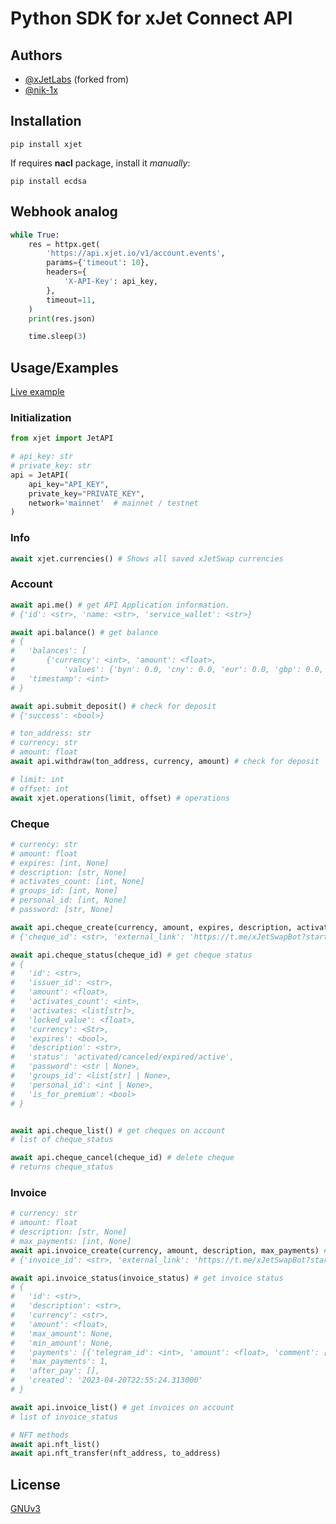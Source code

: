 # Python SDK for xJet Connect API

## Authors
- [@xJetLabs](https://github.com/xJetLabs) (forked from)
- [@nik-1x](https://www.github.com/nik-1x)
 
## Installation
```shell
pip install xjet
```
If requires <b>nacl</b> package, install it <i>manually</i>:
```shell
pip install ecdsa
```

## Webhook analog
```python
while True:
    res = httpx.get(
        'https://api.xjet.io/v1/account.events',
        params={'timeout': 10},
        headers={
            'X-API-Key': api_key,
        },
        timeout=11,
    )
    print(res.json)

    time.sleep(3)
```


## Usage/Examples  
[Live example](https://replit.com/@delpydoc/xJetAPI)

### Initialization
```python
from xjet import JetAPI

# api_key: str
# private_key: str
api = JetAPI(
    api_key="API_KEY",
    private_key="PRIVATE_KEY",
    network='mainnet'  # mainnet / testnet
)
```


### Info
```python
await xjet.currencies() # Shows all saved xJetSwap currencies
```


### Account
```python
await api.me() # get API Application information.
# {'id': <str>, 'name: <str>, 'service_wallet': <str>}

await api.balance() # get balance
# {
#   'balances': [
#       {'currency': <int>, 'amount': <float>, 
#           'values': {'byn': 0.0, 'cny': 0.0, 'eur': 0.0, 'gbp': 0.0, 'kzt': 0.0, 'rub': 0.0, 'uah': 0.0, 'usd': 0.0}}], 
#   'timestamp': <int>
# }

await api.submit_deposit() # check for deposit
# {'success': <bool>}

# ton_address: str
# currency: str
# amount: float
await api.withdraw(ton_address, currency, amount) # check for deposit

# limit: int
# offset: int
await xjet.operations(limit, offset) # operations
```

### Cheque
```python
# currency: str
# amount: float
# expires: [int, None]
# description: [str, None]
# activates_count: [int, None]
# groups_id: [int, None]
# personal_id: [int, None]
# password: [str, None]

await api.cheque_create(currency, amount, expires, description, activates_count, groups_id, personal_id, password) # create cheque
# {'cheque_id': <str>, 'external_link': 'https://t.me/xJetSwapBot?start=c_<cheque_id>'}

await api.cheque_status(cheque_id) # get cheque status
# {
#   'id': <str>, 
#   'issuer_id': <str>, 
#   'amount': <float>, 
#   'activates_count': <int>, 
#   'activates: <list[str]>, 
#   'locked_value': <float>, 
#   'currency': <Str>, 
#   'expires': <bool>, 
#   'description': <str>, 
#   'status': 'activated/canceled/expired/active', 
#   'password': <str | None>, 
#   'groups_id': <list[str] | None>, 
#   'personal_id': <int | None>, 
#   'is_for_premium': <bool>
# }


await api.cheque_list() # get cheques on account
# list of cheque_status

await api.cheque_cancel(cheque_id) # delete cheque
# returns cheque_status
```


### Invoice
```python
# currency: str
# amount: float
# description: [str, None]
# max_payments: [int, None]
await api.invoice_create(currency, amount, description, max_payments) # create invoice
# {'invoice_id': <str>, 'external_link': 'https://t.me/xJetSwapBot?start=inv_<cheque_id>'}

await api.invoice_status(invoice_status) # get invoice status
# {
#   'id': <str>, 
#   'description': <str>, 
#   'currency': <str>, 
#   'amount': <float>, 
#   'max_amount': None, 
#   'min_amount': None, 
#   'payments': [{'telegram_id': <int>, 'amount': <float>, 'comment': [str | None}, ... ], 
#   'max_payments': 1, 
#   'after_pay': [], 
#   'created': '2023-04-20T22:55:24.313000'
# }

await api.invoice_list() # get invoices on account
# list of invoice_status
```

```python
# NFT methods
await api.nft_list()
await api.nft_transfer(nft_address, to_address)
```

## License
[GNUv3](https://github.com/nik-1x/pyxJetAPI/blob/main/LICENSE)  

